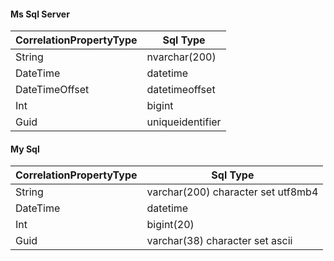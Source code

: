 

#### Ms Sql Server

| CorrelationPropertyType | Sql Type |
|--|--|
| String | nvarchar(200) |
| DateTime | datetime |
| DateTimeOffset | datetimeoffset |
| Int | bigint |
| Guid | uniqueidentifier |


#### My Sql

| CorrelationPropertyType | Sql Type |
|--|--|
| String | varchar(200) character set utf8mb4 |
| DateTime | datetime |
| Int | bigint(20) |
| Guid | varchar(38) character set ascii |
